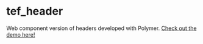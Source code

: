 # tef_header
Web component version of headers developed with Polymer. [Check out the demo here!](http://tef-components.github.io/tef_header/)
